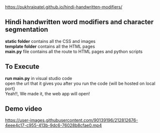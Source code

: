 https://pukhrajpatel.github.io/hindi-handwritten-modifiers/

## Hindi handwritten word modifiers and character segmentation
**static folder** contains all the CSS and images <br>
**template folder** contains all the HTML pages <br>
**main.py** file contains all the route to HTML pages and python scripts

## To Execute
**run main.py** in visual studio code <br>
open the url that it gives you after you run the code {will be hosted on local port} <br>
Yeah!!, We made it, the web app will open! <br>

## Demo video


https://user-images.githubusercontent.com/90139196/212812676-4eee4c17-c955-413b-9dc6-76028b8cfae0.mp4

